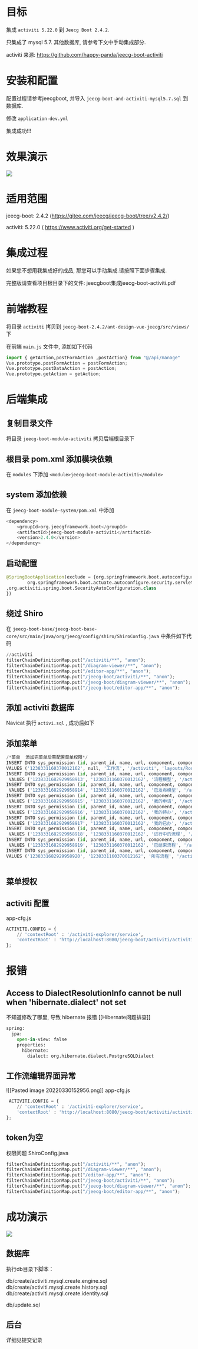 # 目标
集成 `activiti 5.22.0` 到 `Jeecg Boot 2.4.2`.

只集成了 mysql 5.7. 其他数据库, 请参考下文中手动集成部分.

activiti 来源:
https://github.com/happy-panda/jeecg-boot-activiti

# 安装和配置
配置过程请参考jeecgboot, 并导入 `jeecg-boot-and-activiti-mysql5.7.sql` 到数据库.

修改 `application-dev.yml`

集成成功!!!

# 效果演示
![](./static/jeecg-activiti.gif)
# 适用范围
jeecg-boot: 2.4.2 (https://gitee.com/jeecg/jeecg-boot/tree/v2.4.2/)

activiti: 5.22.0 ( https://www.activiti.org/get-started )

# 集成过程
如果您不想用我集成好的成品, 那您可以手动集成.请按照下面步骤集成.

完整版请查看项目根目录下的文件: jeecgboot集成jeecg-boot-activiti.pdf

# 前端教程
将目录 `activiti` 拷贝到 `jeecg-boot-2.4.2/ant-design-vue-jeecg/src/views/` 下

在前端 `main.js` 文件中, 添加如下代码
```python
import { getAction,postFormAction ,postAction} from "@/api/manage"
Vue.prototype.postFormAction = postFormAction;
Vue.prototype.postDataAction = postAction;
Vue.prototype.getAction = getAction; 
``` 

# 后端集成
## 复制目录文件
将目录 `jeecg-boot-module-activiti` 拷贝后端根目录下

## 根目录 pom.xml 添加模块依赖
在 `modules` 下添加 `<module>jeecg-boot-module-activiti</module>`

## system 添加依赖
在 `jeecg-boot-module-system/pom.xml` 中添加

```python
<dependency>
	<groupId>org.jeecgframework.boot</groupId>
	<artifactId>jeecg-boot-module-activiti</artifactId>
	<version>2.4.0</version>
</dependency> 
```

## 启动配置
```python
@SpringBootApplication(exclude = {org.springframework.boot.autoconfigure.security.servlet.SecurityAutoConfiguration.class,
        org.springframework.boot.actuate.autoconfigure.security.servlet.ManagementWebSecurityAutoConfiguration.class
,org.activiti.spring.boot.SecurityAutoConfiguration.class
}) 
```

## 绕过 Shiro
在 `jeecg-boot-base/jeecg-boot-base-core/src/main/java/org/jeecg/config/shiro/ShiroConfig.java` 中条件如下代码
```python
//activiti
filterChainDefinitionMap.put("/activiti/**", "anon");
filterChainDefinitionMap.put("/diagram-viewer/**", "anon");
filterChainDefinitionMap.put("/editor-app/**", "anon");
filterChainDefinitionMap.put("/jeecg-boot/activiti/**", "anon");
filterChainDefinitionMap.put("/jeecg-boot/diagram-viewer/**", "anon");
filterChainDefinitionMap.put("/jeecg-boot/editor-app/**", "anon"); 

```

## 添加 activiti 数据库
Navicat 执行 `activi.sql` , 成功后如下

## 添加菜单
```python
/*菜单  添加完菜单后需配置菜单权限*/
INSERT INTO sys_permission (id, parent_id, name, url, component, component_name, redirect, menu_type, perms, perms_type, sort_no, always_show, icon, is_route, is_leaf, keep_alive, hidden, description, create_by, create_time, update_by, update_time, del_flag, rule_flag, status, internal_or_external)
VALUES ('1238331160370012162', null, '工作流', '/activiti', 'layouts/RouteView', null, null, 0, null, '1', 1.1, 0, 'cluster', 1, 0, 0, 0, null, 'admin', '2020-03-13 13:08:50', null, null, 0, 0, '1', 0);
INSERT INTO sys_permission (id, parent_id, name, url, component, component_name, redirect, menu_type, perms, perms_type, sort_no, always_show, icon, is_route, is_leaf, keep_alive, hidden, description, create_by, create_time, update_by, update_time, del_flag, rule_flag, status, internal_or_external)
 VALUES ('1238331682929958913', '1238331160370012162', '流程模型', '/activiti/ModelList', 'activiti/ModelList', null, null, 1, null, '1', 2, 0, 'bars', 1, 1, 0, 0, null, 'admin', '2020-03-13 13:10:55', null, null, 0, 0, '1', 0);
INSERT INTO sys_permission (id, parent_id, name, url, component, component_name, redirect, menu_type, perms, perms_type, sort_no, always_show, icon, is_route, is_leaf, keep_alive, hidden, description, create_by, create_time, update_by, update_time, del_flag, rule_flag, status, internal_or_external)
 VALUES ('1238331682929958914', '1238331160370012162', '已发布模型', '/activiti/ProcessModelList', 'activiti/ProcessModelList', null, null, 1, null, '1', 3, 0, 'bars', 1, 1, 0, 0, null, 'admin', '2020-03-13 13:10:55', null, null, 0, 0, '1', 0);
INSERT INTO sys_permission (id, parent_id, name, url, component, component_name, redirect, menu_type, perms, perms_type, sort_no, always_show, icon, is_route, is_leaf, keep_alive, hidden, description, create_by, create_time, update_by, update_time, del_flag, rule_flag, status, internal_or_external)
 VALUES ('1238331682929958915', '1238331160370012162', '我的申请', '/activiti/applyList', 'activiti/applyList', null, null, 1, null, '1', 4, 0, 'bars', 1, 1, 0, 0, null, 'admin', '2020-03-13 13:10:55', null, null, 0, 0, '1', 0);
INSERT INTO sys_permission (id, parent_id, name, url, component, component_name, redirect, menu_type, perms, perms_type, sort_no, always_show, icon, is_route, is_leaf, keep_alive, hidden, description, create_by, create_time, update_by, update_time, del_flag, rule_flag, status, internal_or_external)
 VALUES ('1238331682929958916', '1238331160370012162', '我的待办', '/activiti/todoManage', 'activiti/todoManage', null, null, 1, null, '1', 5, 0, 'bars', 1, 1, 0, 0, null, 'admin', '2020-03-13 13:10:55', null, null, 0, 0, '1', 0);
INSERT INTO sys_permission (id, parent_id, name, url, component, component_name, redirect, menu_type, perms, perms_type, sort_no, always_show, icon, is_route, is_leaf, keep_alive, hidden, description, create_by, create_time, update_by, update_time, del_flag, rule_flag, status, internal_or_external)
 VALUES ('1238331682929958917', '1238331160370012162', '我的已办', '/activiti/doneManage', 'activiti/doneManage', null, null, 1, null, '1', 6, 0, 'bars', 1, 1, 0, 0, null, 'admin', '2020-03-13 13:10:55', null, null, 0, 0, '1', 0);
INSERT INTO sys_permission (id, parent_id, name, url, component, component_name, redirect, menu_type, perms, perms_type, sort_no, always_show, icon, is_route, is_leaf, keep_alive, hidden, description, create_by, create_time, update_by, update_time, del_flag, rule_flag, status, internal_or_external)
 VALUES ('1238331682929958918', '1238331160370012162', '进行中的流程', '/activiti/processInsManage', 'activiti/processInsManage', null, null, 1, null, '1', 7, 0, 'bars', 1, 1, 0, 0, null, 'admin', '2020-03-13 13:10:55', null, null, 0, 0, '1', 0);
INSERT INTO sys_permission (id, parent_id, name, url, component, component_name, redirect, menu_type, perms, perms_type, sort_no, always_show, icon, is_route, is_leaf, keep_alive, hidden, description, create_by, create_time, update_by, update_time, del_flag, rule_flag, status, internal_or_external)
 VALUES ('1238331682929958919', '1238331160370012162', '已结束流程', '/activiti/processFinishManage', 'activiti/processFinishManage', null, null, 1, null, '1', 8, 0, 'bars', 1, 1, 0, 0, null, 'admin', '2020-03-13 13:10:55', null, null, 0, 0, '1', 0);
INSERT INTO sys_permission (id, parent_id, name, url, component, component_name, redirect, menu_type, perms, perms_type, sort_no, always_show, icon, is_route, is_leaf, keep_alive, hidden, description, create_by, create_time, update_by, update_time, del_flag, rule_flag, status, internal_or_external)
VALUES ('1238331682929958920', '1238331160370012162', '所有流程', '/activiti/applyHome', 'activiti/applyHome', null, null, 1, null, '1', 1, 0, 'bars', 1, 1, 0, 0, null, 'admin', '2020-03-13 13:10:55', null, null, 0, 0, '1', 0);
 
```

## 菜单授权


## activiti 配置
app-cfg.js
```python
ACTIVITI.CONFIG = {
	// 'contextRoot' : '/activiti-explorer/service',
	'contextRoot' : 'http://localhost:8080/jeecg-boot/activiti/activitiService',
};
``` 


# 报错
## Access to DialectResolutionInfo cannot be null when 'hibernate.dialect' not set
不知道修改了哪里, 导致 hibernate 报错
[[Hibernate问题排查]]
```python
spring:
  jpa:
    open-in-view: false
    properties:
      hibernate:
        dialect: org.hibernate.dialect.PostgreSQLDialect  
```

## 工作流编辑界面异常
![[Pasted image 20220330152956.png]]
app-cfg.js
```python
 ACTIVITI.CONFIG = {
	// 'contextRoot' : '/activiti-explorer/service',
	'contextRoot' : 'http://localhost:8080/jeecg-boot/activiti/activitiService',
};
```

## token为空
权限问题
ShiroConfig.java
```python
filterChainDefinitionMap.put("/activiti/**", "anon");
filterChainDefinitionMap.put("/diagram-viewer/**", "anon");
filterChainDefinitionMap.put("/editor-app/**", "anon");
filterChainDefinitionMap.put("/jeecg-boot/activiti/**", "anon");
filterChainDefinitionMap.put("/jeecg-boot/diagram-viewer/**", "anon");
filterChainDefinitionMap.put("/jeecg-boot/editor-app/**", "anon"); 
```
# 成功演示
![](./static/jeecg-activiti.gif)



## 数据库

执行db目录下脚本：

db/create/activiti.mysql.create.engine.sql
db/create/activiti.mysql.create.history.sql
db/create/activiti.mysql.create.identity.sql

db/update.sql


## 后台

详细见提交记录